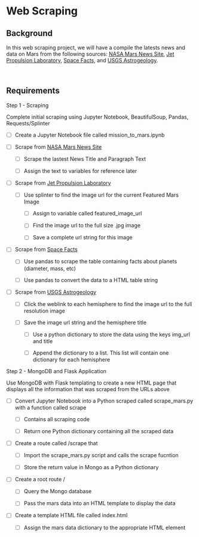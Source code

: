 Web Scraping
============

Background
----------

In this web scraping project, we will have a compile the latests news and data
on Mars from the following sources: [NASA Mars News
Site](https://mars.nasa.gov/news), [Jet Propulsion
Laboratory](https://www.jpl.nasa.gov/spaceimages/?search=&category=Mars), [Space
Facts](https://space-facts.com/mars/), and [USGS
Astrogeology](https://astrogeology.usgs.gov/search/results?q=hemisphere+enhanced&k1=target&v1=Mars).

 

Requirements
------------

Step 1 - Scraping

Complete initial scraping using Jupyter Notebook, BeautifulSoup, Pandas,
Requests/Splinter

-   [ ] Create a Jupyter Notebook file called mission_to_mars.ipynb

-   [ ] Scrape from [NASA Mars News Site](https://mars.nasa.gov/news/)

    -   [ ] Scrape the lastest News Title and Paragraph Text

    -   [ ] Assign the text to variables for reference later

-   [ ] Scrape from [Jet Propulsion
    Laboratory](https://www.jpl.nasa.gov/spaceimages/?search=&category=Mars)

    -   [ ] Use splinter to find the image url for the current Featured Mars
        Image

        -   [ ] Assign to variable called featured_image_url

        -   [ ] Find the image url to the full size .jpg image

        -   [ ] Save a complete url string for this image

-   [ ] Scrape from [Space Facts](https://space-facts.com/mars/)

    -   [ ] Use pandas to scrape the table containing facts about planets
        (diameter, mass, etc)

    -   [ ] Use pandas to convert the data to a HTML table string

-   [ ] Scrape from [USGS
    Astrogeology](https://astrogeology.usgs.gov/search/results?q=hemisphere+enhanced&k1=target&v1=Mars)

    -   [ ] Click the weblink to each hemisphere to find the image url to the
        full resolution image

    -   [ ] Save the image url string and the hemisphere title

        -   [ ] Use a python dictionary to store the data using the keys img_url
            and title

        -   [ ] Append the dictionary to a list. This list will contain one
            dictionary for each hemisphere

Step 2 - MongoDB and Flask Application

Use MongoDB with Flask templating to create a new HTML page that displays all
the information that was scraped from the URLs above

-   [ ] Convert Jupyter Notebook into a Python scraped called scrape_mars.py
    with a function called scrape

    -   [ ] Contains all scraping code

    -   [ ] Return one Python dictionary containing all the scraped data

-   [ ] Create a route called /scrape that

    -   [ ] Import the scrape_mars.py script and calls the scrape fucntion

    -   [ ] Store the return value in Mongo as a Python dictionary

-   [ ] Create a root route /

    -   [ ] Query the Mongo database

    -   [ ] Pass the mars data into an HTML template to display the data

-   [ ] Create a template HTML file called index.html

    -   [ ] Assign the mars data dictionary to the appropriate HTML element

 
